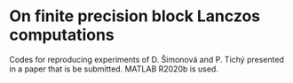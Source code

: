 
# On finite precision block Lanczos computations
Codes for reproducing experiments of D. Šimonová and P. Tichý presented in a paper that is be submitted. MATLAB R2020b is used.
